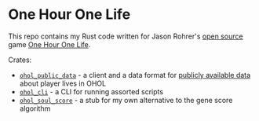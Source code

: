 # One Hour One Life

This repo contains my Rust code written for Jason Rohrer's [open source][ohol_source] game [One Hour One Life][ohol_website].

Crates:
- [`ohol_public_data`](./ohol_public_data) - a client and a data format for [publicly available data][ohol_public_data_thread] about player lives in OHOL
- [`ohol_cli`](./ohol_cli) - a CLI for running assorted scripts
- [`ohol_soul_score`](./ohol_soul_score) - a stub for my own alternative to the gene score algorithm

[ohol_source]: https://github.com/jasonrohrer/OneLife
[ohol_website]: https://onehouronelife.com/
[ohol_public_data_thread]: https://onehouronelife.com/forums/viewtopic.php?id=2529
